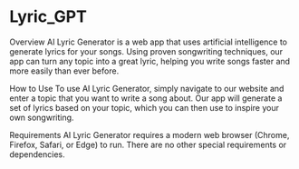 # Lyric_GPT
Overview
AI Lyric Generator is a web app that uses artificial intelligence to generate lyrics for your songs. Using proven songwriting techniques, our app can turn any topic into a great lyric, helping you write songs faster and more easily than ever before.

How to Use
To use AI Lyric Generator, simply navigate to our website and enter a topic that you want to write a song about. Our app will generate a set of lyrics based on your topic, which you can then use to inspire your own songwriting.

Requirements
AI Lyric Generator requires a modern web browser (Chrome, Firefox, Safari, or Edge) to run. There are no other special requirements or dependencies.
